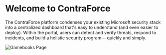 # Welcome to ContraForce
The ContraForce platform condenses your existing Microsoft security stack into a centralized dashboard that's easy to understand (and even easier to deploy). Within the portal, users can detect and verify threats, respond to incidents, and build a holistic security program— quickly and simply.

![Gamebooks Page](https://uploads-ssl.webflow.com/6290f98c568302d7a3f2442c/630fdddd7f07352ccfcd7635_Frame%2060977-p-1080.png)
